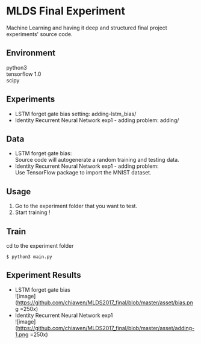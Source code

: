 MLDS Final Experiment 
====
Machine Learning and having it deep and structured final project experiments' source code.


## Environment
python3 <br />
tensorflow 1.0 <br />
scipy <br />

## Experiments

- LSTM forget gate bias setting: adding-lstm_bias/ <br />
- Identity Recurrent Neural Network exp1 - adding problem: adding/ <br />

## Data

- LSTM forget gate bias: <br />
  Source code will autogenerate a random training and testing data.
- Identity Recurrent Neural Network exp1 - adding problem: <br />
  Use TensorFlow package to import the MNIST dataset.


## Usage 
1. Go to the experiment folder that you want to test.
2. Start training !

## Train
cd to the experiment folder
```
$ python3 main.py 
```

## Experiment Results
- LSTM forget gate bias <br />
  ![image](https://github.com/chiawen/MLDS2017_final/blob/master/asset/bias.png =250x)
- Identity Recurrent Neural Network exp1 <br />
  ![image](https://github.com/chiawen/MLDS2017_final/blob/master/asset/adding-1.png =250x)








